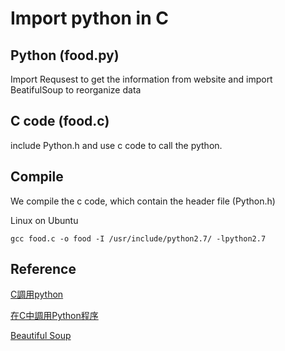 # Import python in C
> 
## Python (food.py)
Import Requsest to get the information from website and import BeatifulSoup to reorganize data

## C code (food.c)
include Python.h and use c code to call the python.

## Compile
We compile the c code, which contain the header file (Python.h)


Linux on Ubuntu

 `gcc food.c -o food -I /usr/include/python2.7/ -lpython2.7`

## Reference
[C調用python](http://www.cnblogs.com/bracken/archive/2013/05/23/3094534.html)

[在C中調用Python程序](http://blog.e3rp4y.me/2015/08/07/call-python-from-c-I/)

[Beautiful Soup](https://www.crummy.com/software/BeautifulSoup/bs4/doc.zh/)